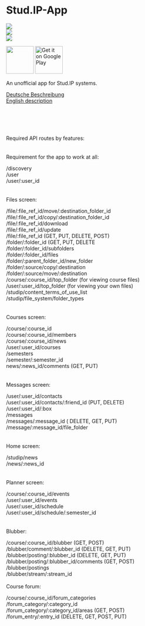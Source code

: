 # Stud.IP-App
![](https://img.shields.io/github/license/tareksander/Stud.IP-App)  
![](https://img.shields.io/f-droid/v/org.studip.unofficial_app.svg)  
![](https://img.shields.io/github/v/release/tareksander/Stud.IP-App?include_prereleases)

[<img src="https://fdroid.gitlab.io/artwork/badge/get-it-on.png" height="75">](https://f-droid.org/packages/org.studip.unofficial_app/)
<a href='https://play.google.com/store/apps/details?id=org.studip.unofficial_app&pcampaignid=pcampaignidMKT-Other-global-all-co-prtnr-py-PartBadge-Mar2515-1'><img alt='Get it on Google Play' src='https://play.google.com/intl/en_gb/badges/static/images/badges/en_badge_web_generic.png' height="75"/></a>  

An unofficial app for Stud.IP systems.

[Deutsche Beschreibung](https://raw.githubusercontent.com/tareksander/Stud.IP-App/master/fastlane/metadata/android/de/full_description.txt)  
[English description](https://raw.githubusercontent.com/tareksander/Stud.IP-App/master/fastlane/metadata/android/en-US/full_description.txt)
</br>
</br>
</br>
</br>
</br>
</br>
Required API routes by features:  
</br>
</br>
Requirement for the app to work at all:  
  
/discovery  
/user  
/user/:user_id  
</br>
</br>
Files screen:  
  
/file/:file_ref_id/move/:destination_folder_id  
/file/:file_ref_id/copy/:destination_folder_id  
/file/:file_ref_id/download  
/file/:file_ref_id/update  
/file/:file_ref_id (GET, PUT, DELETE, POST)  
/folder/:folder_id (GET, PUT, DELETE  
/folder/:folder_id/subfolders  
/folder/:folder_id/files  
/folder/:parent_folder_id/new_folder  
/folder/:source/copy/:destination  
/folder/:source/move/:destination  
/course/:course_id/top_folder (for viewing course files)  
/user/:user_id/top_folder (for viewing your own files)  
/studip/content_terms_of_use_list  
/studip/file_system/folder_types  
</br>
</br>
Courses screen:
  
/course/:course_id  
/course/:course_id/members  
/course/:course_id/news  
/user/:user_id/courses  
/semesters  
/semester/:semester_id  
news/:news_id/comments (GET, PUT)  
</br>
</br>
Messages screen:  
  
/user/:user_id/contacts  
/user/:user_id/contacts/:friend_id (PUT, DELETE)  
/user/:user_id/:box  
/messages  
/messages/:message_id ( DELETE, GET, PUT)  
/message/:message_id/file_folder  
</br>
</br>
Home screen:  
  
/studip/news  
/news/:news_id  
</br>
</br>
Planner screen:  
  
/course/:course_id/events  
/user/:user_id/events  
/user/:user_id/schedule  
/user/:user_id/schedule/:semester_id  
</br>
</br>
Blubber:  
  
/course/:course_id/blubber (GET, POST)  
/blubber/comment/:blubber_id (DELETE, GET, PUT)  
/blubber/posting/:blubber_id (DELETE, GET, PUT)  
/blubber/posting/:blubber_id/comments (GET, POST)  
/blubber/postings  
/blubber/stream/:stream_id
</br>
</br>
Course forum:  
  
/course/:course_id/forum_categories  
/forum_category/:category_id  
/forum_category/:category_id/areas (GET, POST)  
/forum_entry/:entry_id (DELETE, GET, POST, PUT)  


